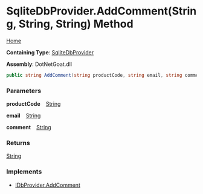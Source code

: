 # SqliteDbProvider\.AddComment\(String, String, String\) Method

[Home](../../../../../../../README.md)

**Containing Type**: [SqliteDbProvider](../README.md)

**Assembly**: DotNetGoat\.dll

```csharp
public string AddComment(string productCode, string email, string comment)
```

### Parameters

**productCode** &ensp; [String](https://docs.microsoft.com/en-us/dotnet/api/system.string)

**email** &ensp; [String](https://docs.microsoft.com/en-us/dotnet/api/system.string)

**comment** &ensp; [String](https://docs.microsoft.com/en-us/dotnet/api/system.string)

### Returns

[String](https://docs.microsoft.com/en-us/dotnet/api/system.string)

### Implements

* [IDbProvider.AddComment](../../IDbProvider/AddComment/README.md)
